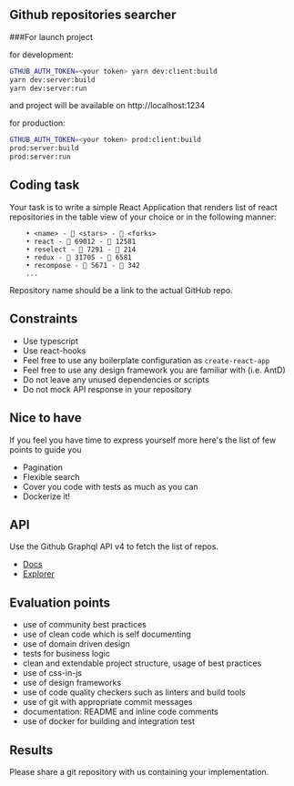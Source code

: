 ## Github repositories searcher

###For launch project

for development:
```` bash
GTHUB_AUTH_TOKEN=<your token> yarn dev:client:build
yarn dev:server:build
yarn dev:server:run
````
and project will be available on http://localhost:1234 

for production:
```` bash
GTHUB_AUTH_TOKEN=<your token> prod:client:build
prod:server:build
prod:server:run
````

## Coding task
Your task is to write a simple React Application that renders list of react repositories in the table view of your choice or in the following manner:

        • <name> - 🌟 <stars> - 🍴 <forks>
        • react - 🌟 69012 - 🍴 12581
        • reselect - 🌟 7291 - 🍴 214
        • redux - 🌟 31705 - 🍴 6581
        • recompose - 🌟 5671 - 🍴 342
        ...
        
Repository name should be a link to the actual GitHub repo.

## Constraints
- Use typescript 
- Use react-hooks
- Feel free to use any boilerplate configuration as `create-react-app`
- Feel free to use any design framework you are familiar with (i.e. AntD)
- Do not leave any unused dependencies or scripts
- Do not mock API response in your repository

## Nice to have
If you feel you have time to express yourself more here's the list of few points to guide you
- Pagination
- Flexible search
- Cover you code with tests as much as you can
- Dockerize it!

## API 
Use the Github Graphql API v4 to fetch the list of repos.
- [Docs](https://developer.github.com/v4/)
- [Explorer](https://developer.github.com/v4/explorer/)

## Evaluation points
- use of community best practices 
- use of clean code which is self documenting
- use of domain driven design
- tests for business logic
- clean and extendable project structure, usage of best practices
- use of css-in-js
- use of design frameworks
- use of code quality checkers such as linters and build tools
- use of git with appropriate commit messages
- documentation: README and inline code comments
- use of docker for building and integration test

## Results 
Please share a git repository with us containing your implementation.

